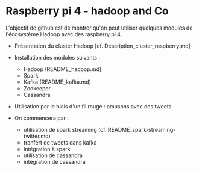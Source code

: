 # Raspberry pi 4 - hadoop and Co

L'objectif de github est de montrer qu'on peut utiliser quelques modules de l'écosystème Hadoop avec des raspberry pi 4.

- Présentation du cluster Hadoop [cf. Description_cluster_raspberry.md]

- Installation des modules suivants :
    - Hadoop (README_hadoop.md)
    - Spark
    - Kafka  (README_kafka.md)
    - Zookeeper
    - Cassandra
    
- Utilisation par le biais d'un fil rouge : amusons avec des tweets

- On commencera par :
  - utilisation de spark streaming (cf. README_spark-streaming-twitter.md)
  - tranfert de tweets dans kafka
  - intégration à spark
  - utilisation de cassandra
  - intégration de cassandra
